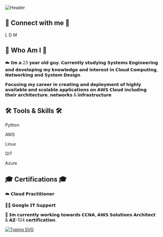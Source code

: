 ![Header](https://github.com/agusbarret/agusbarret/assets/108036488/6acf8305-d8f6-4bfa-8d89-155a61100146)


## 🔗 Connect with me 🔗
L D M
## 🚀 Who Am I 🚀

☁️ 𝗜𝗺 𝗮 23 𝘆𝗲𝗮𝗿 𝗼𝗹𝗱 𝗴𝘂𝘆. 𝗖𝘂𝗿𝗿𝗲𝗻𝘁𝗹𝘆 𝘀𝘁𝘂𝗱𝘆𝗶𝗻𝗴 𝗦𝘆𝘀𝘁𝗲𝗺𝘀 𝗘𝗻𝗴𝗶𝗻𝗲𝗲𝗿𝗶𝗻𝗴 𝗮𝗻𝗱 𝗱𝗲𝘃𝗲𝗹𝗼𝗽𝗶𝗻𝗴 𝗺𝘆 𝗸𝗻𝗼𝘄𝗹𝗲𝗱𝗴𝗲 𝗮𝗻𝗱 𝗶𝗻𝘁𝗲𝗿𝗲𝘀𝘁 𝗶𝗻 𝗖𝗹𝗼𝘂𝗱 𝗖𝗼𝗺𝗽𝘂𝘁𝗶𝗻𝗴, 𝗡𝗲𝘁𝘄𝗼𝗿𝗸𝗶𝗻𝗴 𝗮𝗻𝗱 𝗦𝘆𝘀𝘁𝗲𝗺 𝗗𝗲𝘀𝗶𝗴𝗻. 

𝗙𝗼𝗰𝘂𝘀𝗶𝗻𝗴 𝗺𝘆 𝗰𝗮𝗿𝗲𝗲𝗿 𝗶𝗻 𝗰𝗿𝗲𝗮𝘁𝗶𝗻𝗴 𝗮𝗻𝗱 𝗱𝗲𝗽𝗹𝗼𝘆𝗺𝗲𝗻𝘁 𝗼𝗳 𝗵𝗶𝗴𝗵𝗹𝘆 𝗮𝘃𝗮𝗶𝗹𝗮𝗯𝗹𝗲 𝗮𝗻𝗱 𝘀𝗰𝗮𝗹𝗮𝗯𝗹𝗲 𝗮𝗽𝗽𝗹𝗶𝗰𝗮𝘁𝗶𝗼𝗻𝘀 𝗼𝗻 𝗔𝗪𝗦 𝗖𝗹𝗼𝘂𝗱 𝗶𝗻𝗰𝗹𝘂𝗱𝗶𝗻𝗴 𝘁𝗵𝗲𝗶𝗿 𝗮𝗿𝗰𝗵𝗶𝘁𝗲𝗰𝘁𝘂𝗿𝗲, 𝗻𝗲𝘁𝘄𝗼𝗿𝗸𝘀 & 𝗶𝗻𝗳𝗿𝗮𝘀𝘁𝗿𝘂𝗰𝘁𝘂𝗿𝗲



## 🛠 Tools & Skills 🛠

Python

AWS

Linux

GIT

Azure



## 🎓 Certifications 🎓

☁️ 𝗖𝗹𝗼𝘂𝗱 𝗣𝗿𝗮𝗰𝘁𝗶𝘁𝗶𝗼𝗻𝗲𝗿

👨‍🔧 𝗚𝗼𝗼𝗴𝗹𝗲 𝗜𝗧 𝗦𝘂𝗽𝗽𝗼𝗿𝘁

🌱 𝗜𝗺 𝗰𝘂𝗿𝗿𝗲𝗻𝘁𝗹𝘆 𝘄𝗼𝗿𝗸𝗶𝗻𝗴 𝘁𝗼𝘄𝗮𝗿𝗱𝘀 𝗖𝗖𝗡𝗔, 𝗔𝗪𝗦 𝗦𝗼𝗹𝘂𝘁𝗶𝗼𝗻𝘀 𝗔𝗿𝗰𝗵𝗶𝘁𝗲𝗰𝘁 & 𝗔𝗭-104 𝗰𝗲𝗿𝘁𝗶𝗳𝗶𝗰𝗮𝘁𝗶𝗼𝗻.


[![Typing SVG](https://readme-typing-svg.demolab.com?font=Ubuntu&weight=700&size=35&pause=1000&color=711C91&width=435&lines=See+you+next+time!!!+%F0%9F%91%8B)](https://git.io/typing-svg)

<!--
**agusbarret/agusbarret** is a ✨ _special_ ✨ repository because its `README.md` (this file) appears on your GitHub profile.

Here are some ideas to get you started:

- 🔭 I’m currently working on ...
- 🌱 I’m currently learning ...
- 👯 I’m looking to collaborate on ...
- 🤔 I’m looking for help with ...
- 💬 Ask me about ...
- 📫 How to reach me: ...
- 😄 Pronouns: ...
- ⚡ Fun fact: ...
-->
